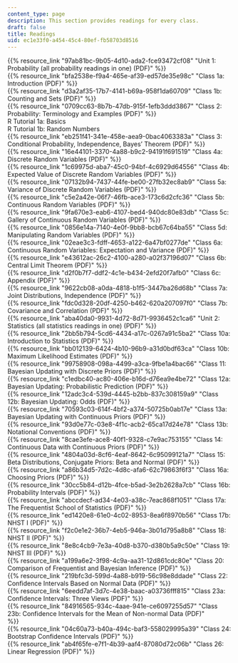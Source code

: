 ```yaml
---
content_type: page
description: This section provides readings for every class.
draft: false
title: Readings
uid: ec1e33f0-a454-45c4-80ef-fb58703d8516
---
```

{{% resource_link "97ab81bc-9b05-4d10-ada2-fce93472cf08" "Unit 1: Probability (all probability readings in one) (PDF)" %}}        
{{% resource_link "bfa2538e-f9a4-465e-af39-ed57de35e98c" "Class 1a: Introduction (PDF)" %}}           
{{% resource_link "d3a2af35-17b7-4141-b69a-958f1da60709" "Class 1b: Counting and Sets (PDF)" %}}           
{{% resource_link "0709cc63-8b7b-47db-915f-1efb3ddd3867" "Class 2: Probability: Terminology and Examples (PDF)" %}}      
R Tutorial 1a: Basics      
R Tutorial 1b: Random Numbers           
{{% resource_link "eb251f41-341e-458e-aea9-0bac4063383a" "Class 3: Conditional Probability, Independence, Bayes’ Theorem (PDF)" %}}           
{{% resource_link "16e44101-3370-4a88-b9c2-94191f691519" "Class 4a: Discrete Random Variables (PDF)" %}}           
{{% resource_link "1c69975d-aba7-45c0-94bf-4c6929d64556" "Class 4b: Expected Value of Discrete Random Variables (PDF)" %}}          
{{% resource_link "07132b94-7437-44fe-be00-27fb32ec8ab9" "Class 5a: Variance of Discrete Random Variables (PDF)" %}}           
{{% resource_link "c5e2a42e-06f7-46fb-ace3-173c6d2cfc36" "Class 5b: Continuous Random Variables (PDF)" %}}           
{{% resource_link "9fa670e3-eab6-4107-bed4-940dc80e83db" "Class 5c: Gallery of Continuous Random Variables (PDF)" %}}           
{{% resource_link "0856e14a-7140-4e0f-9bb8-bcb67c64ba55" "Class 5d: Manipulating Random Variables (PDF)" %}}           
{{% resource_link "02eae3c3-fdff-4653-a122-6a47bf0277de" "Class 6a: Continuous Random Variables: Expectation and Variance (PDF)" %}}           
{{% resource_link "e43612ac-26c2-4100-a280-a02f37196d07" "Class 6b: Central Limit Theorem (PDF)" %}}           
{{% resource_link "d2f0b7f7-ddf2-4c1e-b434-2efd20f7afb0" "Class 6c: Appendix (PDF)" %}}          
{{% resource_link "9622cb08-a0da-4818-b1f5-3447ba26d68b" "Class 7a: Joint Distributions, Independence (PDF)" %}}           
{{% resource_link "fdc0d328-20df-4250-b462-620a207097f0" "Class 7b: Covariance and Correlation (PDF)" %}}           
{{% resource_link "aba40da0-9931-4d72-8d71-9936452c1ca6" "Unit 2: Statistics (all statistics readings in one) (PDF)" %}}        
{{% resource_link "2bb5b794-5cd6-4434-a17c-0267a91c5ba2" "Class 10a: Introduction to Statistics (PDF)" %}}           
{{% resource_link "bb012139-6424-4b10-96b9-a31d0bdf63ca" "Class 10b: Maximum Likelihood Estimates (PDF)" %}}           
{{% resource_link "99758908-098a-4499-a3ca-9fbe1a4bac66" "Class 11: Bayesian Updating with Discrete Priors (PDF)" %}}           
{{% resource_link "c1edbc40-ac80-406e-b16d-d76ea9e4be72" "Class 12a: Bayesian Updating: Probabilistic Prediction (PDF)" %}}           
{{% resource_link "12adc3c4-539d-4445-b2bb-837c308159a9" "Class 12b: Bayesian Updating: Odds (PDF)" %}}           
{{% resource_link "70593c03-614f-4bf2-a374-50725b0ab17e" "Class 13a: Bayesian Updating with Continuous Priors (PDF)" %}}           
{{% resource_link "93d0e77c-03e8-4f1c-acb2-65ca17d24e78" "Class 13b: Notational Conventions (PDF)" %}}           
{{% resource_link "8cae3efe-ace8-40f1-9328-c7e9ac753155" "Class 14: Continuous Data with Continuous Priors (PDF)" %}}           
{{% resource_link "4804a03d-8cf6-4eaf-8642-6c95099121a7" "Class 15: Beta Distributions, Conjugate Priors: Beta and Normal (PDF)" %}}           
{{% resource_link "a86b34d5-7d2c-4d8c-afa6-62c79863f6f3" "Class 16a: Choosing Priors (PDF)" %}}           
{{% resource_link "30cc5b84-d12b-4fce-b5ad-3e2b2628a7cb" "Class 16b: Probability Intervals (PDF)" %}}           
{{% resource_link "abccdecf-ad34-4e03-a38c-7eac868f1051" "Class 17a: The Frequentist School of Statistics (PDF)" %}}           
{{% resource_link "ed1420e8-61e0-4c02-8953-8ea6f8970b56" "Class 17b: NHST I (PDF)" %}}           
{{% resource_link "f2c0e1e2-36b7-4eb5-946a-3b01d795a8b8" "Class 18: NHST II (PDF)" %}}           
{{% resource_link "8e8c4cb9-7e3a-40d8-b370-d380b5a9c50e" "Class 19: NHST III (PDF)" %}}           
{{% resource_link "a199a6e2-3f98-4c9a-aa31-12d861cdc80e" "Class 20: Comparison of Frequentist and Bayesian Inference (PDF)" %}}           
{{% resource_link "219bfc3d-599d-4a88-b919-56c98e8ddade" "Class 22: Confidence Intervals Based on Normal Data (PDF)" %}}           
{{% resource_link "6eedd7af-3d7c-4e38-baac-a03736fff815" "Class 23a: Confidence Intervals: Three Views (PDF)" %}}           
{{% resource_link "84916565-934c-4aae-941e-ce6097255d57" "Class 23b: Confidence Intervals for the Mean of Non-normal Data (PDF)" %}}           
{{% resource_link "04c60a73-b40a-494c-baf3-558029995a39" "Class 24: Bootstrap Confidence Intervals (PDF)" %}}           
{{% resource_link "ab4f65fe-e7f1-4b39-aaf4-87080d72c06b" "Class 26: Linear Regression (PDF)" %}}